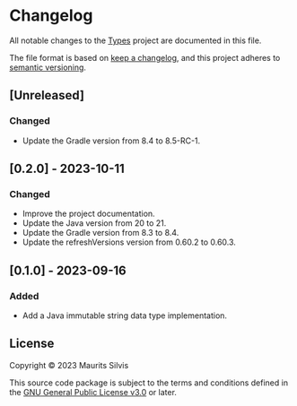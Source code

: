 # Changelog

All notable changes to the [Types](https://github.com/mauritssilvis/types) project are documented in this file.

The file format is based on [keep a changelog](https://keepachangelog.com/en/1.1.0/),
and this project adheres to [semantic versioning](https://semver.org/spec/v2.0.0.html).

## [Unreleased]

### Changed

- Update the Gradle version from 8.4 to 8.5-RC-1.

## [0.2.0] - 2023-10-11

### Changed

- Improve the project documentation.
- Update the Java version from 20 to 21.
- Update the Gradle version from 8.3 to 8.4.
- Update the refreshVersions version from 0.60.2 to 0.60.3.

## [0.1.0] - 2023-09-16

### Added

- Add a Java immutable string data type implementation.

## License

Copyright © 2023 Maurits Silvis

This source code package is subject to the terms and conditions defined in the [GNU General Public License v3.0](LICENSE.md) or later.
